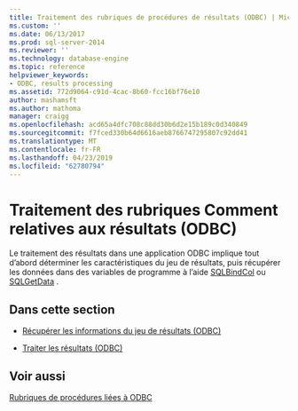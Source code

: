 ```yaml
---
title: Traitement des rubriques de procédures de résultats (ODBC) | Microsoft Docs
ms.custom: ''
ms.date: 06/13/2017
ms.prod: sql-server-2014
ms.reviewer: ''
ms.technology: database-engine
ms.topic: reference
helpviewer_keywords:
- ODBC, results processing
ms.assetid: 772d9064-c91d-4cac-8b60-fcc16bf76e10
author: mashamsft
ms.author: mathoma
manager: craigg
ms.openlocfilehash: acd65a4dfc708c88dd30b6d2e15b189c0d340849
ms.sourcegitcommit: f7fced330b64d6616aeb8766747295807c92dd41
ms.translationtype: MT
ms.contentlocale: fr-FR
ms.lasthandoff: 04/23/2019
ms.locfileid: "62780794"
---
```

# <a name="processing-results-how-to-topics-odbc"></a>Traitement des rubriques Comment relatives aux résultats (ODBC)
  Le traitement des résultats dans une application ODBC implique tout d’abord déterminer les caractéristiques du jeu de résultats, puis récupérer les données dans des variables de programme à l’aide [SQLBindCol](../../relational-databases/native-client-odbc-api/sqlbindcol.md) ou [SQLGetData](../../relational-databases/native-client-odbc-api/sqlgetdata.md) .  
  
## <a name="in-this-section"></a>Dans cette section  
  
-   [Récupérer les informations du jeu de résultats &#40;ODBC&#41;](../../relational-databases/native-client-odbc-how-to/processing-results-retrieve-result-set-information.md)  
  
-   [Traiter les résultats &#40;ODBC&#41;](../../relational-databases/native-client-odbc-how-to/processing-results-process-results.md)  
  
## <a name="see-also"></a>Voir aussi  
 [Rubriques de procédures liées à ODBC](../../relational-databases/native-client-odbc-how-to/odbc-how-to-topics.md)  
  
  
